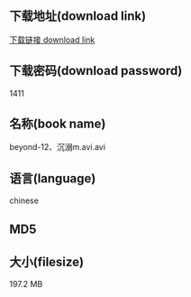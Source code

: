 ## 下载地址(download link)
[下载链接 download link](https://tutu365.netlify.app/?s=beyond-12%E3%80%81%E6%B2%89%E6%BA%BAm.avi)

## 下载密码(download password)
1411

## 名称(book name)
beyond-12、沉溺m.avi.avi

## 语言(language)
chinese

## MD5


## 大小(filesize)
197.2 MB
